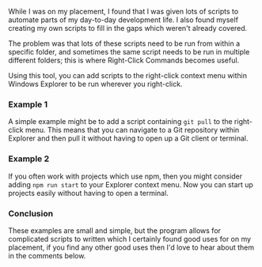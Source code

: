 While I was on my placement, I found that I was given lots of scripts to automate parts of my day-to-day development life. I also found myself creating my own scripts to fill in the gaps which weren't already covered.

The problem was that lots of these scripts need to be run from within a specific folder, and sometimes the same script needs to be run in multiple different folders; this is where Right-Click Commands becomes useful.

Using this tool, you can add scripts to the right-click context menu within Windows Explorer to be run wherever you right-click.

### Example 1

A simple example might be to add a script containing `git pull` to the right-click menu. This means that you can navigate to a Git repository within Explorer and then pull it without having to open up a Git client or terminal.

### Example 2

If you often work with projects which use npm, then you might consider adding `npm run start` to your Explorer context menu. Now you can start up projects easily without having to open a terminal.

### Conclusion

These examples are small and simple, but the program allows for complicated scripts to written which I certainly found good uses for on my placement, if you find any other good uses then I'd love to hear about them in the comments below.